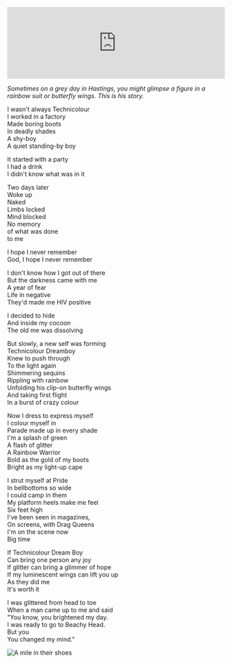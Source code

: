 <iframe width="100%" height="166" scrolling="no" frameborder="no" allow="autoplay" src="https://w.soundcloud.com/player/?url=https%3A//api.soundcloud.com/tracks/675594074&color=%23ff5500&auto_play=false&hide_related=true&show_comments=false&show_user=false&show_reposts=false&show_teaser=false"></iframe>

*Sometimes on a grey day in Hastings, you might glimpse a figure in a rainbow suit or butterfly wings. This is his story.*

I wasn't always Technicolour<br/>
I worked in a factory<br/>
Made boring boots<br/>
In deadly shades<br/>
A shy-boy<br/>
A quiet standing-by boy

It started with a party<br/>
I had a drink<br/>
I didn't know what was in it

Two days later<br/>
Woke up<br/>
Naked<br/>
Limbs locked<br/>
Mind blocked<br/>
No memory<br/>
of what was done<br/>
to me

I hope I never remember<br/>
God, I hope I never remember

I don't know how I got out of there<br/>
But the darkness came with me<br/>
A year of fear<br/>
Life in negative<br/>
They'd made me HIV positive

I decided to hide<br/>
And inside my cocoon<br/>
The old me was dissolving

But slowly, a new self was forming<br/>
Technicolour Dreamboy<br/>
Knew to push through<br/>
To the light again<br/>
Shimmering sequins<br/>
Rippling with rainbow<br/>
Unfolding his clip-on butterfly wings<br/>
And taking first flight<br/>
In a burst of crazy colour

Now I dress to express myself<br/>
I colour myself in<br/>
Parade made up in every shade<br/>
I'm a splash of green<br/>
A flash of glitter<br/>
A Rainbow Warrior<br/>
Bold as the gold of my boots<br/>
Bright as my light-up cape

I strut myself at Pride<br/>
In bellbottoms so wide<br/>
I could camp in them<br/>
My platform heels make me feel<br/>
Six feet high<br/>
I've been seen in magazines,<br/>
On screens, with Drag Queens<br/>
I'm on the scene now<br/>
Big time

If Technicolour Dream Boy<br/>
Can bring one person any joy<br/>
If glitter can bring a glimmer of hope<br/>
If my luminescent wings can lift you up<br/>
As they did me<br/>
It's worth it

I was glittered from head to toe<br/>
When a man came up to me and said<br/>
"You know, you brightened my day.<br/>
I was ready to go to Beachy Head.<br/>
But you<br/>
You changed my mind."

<div class="text-center"><img src="/img/ordinary_extraordinary/4.technicolour_dreamboy.jpg" class="event-image" alt="A mile in their shoes" /></div>
